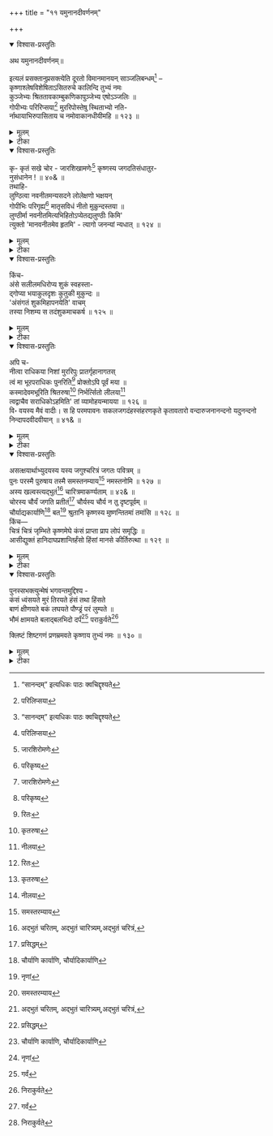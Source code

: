+++
title = "११ यमुनानदीवर्णनम्"

+++

<details open><summary>विश्वास-प्रस्तुतिः</summary>

अथ यमुनानदीवर्णनम्॥

इत्यलं प्रसक्तानुप्रसक्त्येति दूरतो विमानमानयन् साञ्जलिबन्धम्[^154] –   
कृष्णाश्लेषविशेषिताऽसितरुचे कालिन्दि तुभ्यं नमः   
कुञ्जेभ्यः श्रिततावकाम्बुकणिकापुञ्जेभ्य एषोऽञ्जलिः ॥   
गोपीभ्यः परिरिप्सया[^155] मुररिपोस्तेषु स्थिताभ्यो नति-   
र्नाथायाभिरुपासिताय च नमोवाकानधीयीमहि ॥ १२३ ॥

[^154]:
     “सानन्दम्” इत्यधिकः पाठः क्वचिद्दृश्यते


[^155]:
     परिलिप्सया
</details>

<details><summary>मूलम्</summary>

अथ यमुनानदीवर्णनम्॥

इत्यलं प्रसक्तानुप्रसक्त्येति दूरतो विमानमानयन् साञ्जलिबन्धम्[^154] –   
कृष्णाश्लेषविशेषिताऽसितरुचे कालिन्दि तुभ्यं नमः   
कुञ्जेभ्यः श्रिततावकाम्बुकणिकापुञ्जेभ्य एषोऽञ्जलिः ॥   
गोपीभ्यः परिरिप्सया[^155] मुररिपोस्तेषु स्थिताभ्यो नति-   
र्नाथायाभिरुपासिताय च नमोवाकानधीयीमहि ॥ १२३ ॥

[^154]:
     “सानन्दम्” इत्यधिकः पाठः क्वचिद्दृश्यते


[^155]:
     परिलिप्सया
</details>

<details><summary>टीका</summary>

अथ यमुनावर्णनमाक्षिपति - इतीति । इत्येवमुक्त्वा प्रसक्तस्य प्रकृतस्य गुर्जर- देशवर्णनस्य अनुप्रसक्त्या तत्रत्यपुरुषाणामुत्तमाधमत्वनिरूपणेन, अलं पर्याप्तं इत्युक्त्वा दूरतो दूरं विमानमानयन् अञ्जलिबन्धेन करसंपुटेन सहितं यथा तथा प्राहेति ।

कृष्णेति । हे कालिन्दि यमुने श्रीकृष्णाष्टनायिकानामन्यतमे च कृष्णस्य य आश्लेषः जलविहाररूप: आलिङ्गनं च तेन विशेषिता वर्द्धिता कृष्णवर्णा असिता रुक् कान्तिर्यस्यास्तस्यै तुभ्यं नमः । तथा श्रिताः संलग्नाः तव इमे तावकास्त्वदीया इत्यर्थः । युष्मच्छब्दात् " तस्येदम्" इत्यर्थेऽणि “तवक - ममकावेकवचने" इति तवकादेशः । अम्बुकणिकानां जलकणानां पुञ्जा राशयो येषु तेभ्यः कुञ्जेभ्यः लतागृहेम्यः “निकुञ्ज - कुञ्जौ वा क्लीबे लतादिपिहितोदरे " इत्यमरः । एषः मया क्रियमाणः अञ्जलिः नमस्काररूपः, अस्तु इति शेषः । अपि च मुरस्य मुरनामकदैत्यस्य रिपोः शत्रोः श्रीकृष्णस्य परिरिप्सया आलिङ्गनेच्छया, परिपूर्वकाद्रभेः सन्नन्तादकारप्रत्ययः । “सनि मी मा घुरभ - लभ" इत्यादिना इसादेशः । तेषु कुञ्जेषु स्थिताभ्यः गोपीभ्यः नतिर्नमस्कारः । किंच आभिर्गोपस्त्रीभिः उपासिताय पूजिताय नाथाय श्रीकृष्णाय नमोवाकान् नमस्कारोक्तीः अधीयीमहि पुनः पुनरुच्चारयामः 'इङ् अध्ययने' इत्यस्मादधिपूर्वात् विधिलिङयुत्तमपुरुषबहुवचनम् ॥ १२३ ॥
</details>

<details open><summary>विश्वास-प्रस्तुतिः</summary>

कृ- कृतं सखे चोर - जारशिखामणेः[^156] कृष्णस्य जगदतिसंधातुर-   
नुसंधानेन ! ॥ ४०& ॥   
तथाहि-   
लुण्ठित्वा नवनीतमन्यसदने लोलेक्षणो भक्षयन्   
गोपीभिः परिगृह्य[^157] मातृसविधं नीतो मुकुन्दस्तया ॥   
लुण्ठीर्मा नवनीतमित्यभिहितोऽप्येतद्यलुण्ठीः किमि'   
त्युक्तो 'मानवनीतमेव हृतमि' - त्यागो जनन्यां न्यधात् ॥ १२४ ॥

[^156]:
     जारशिरोमणेः


[^157]:
     परिकृष्य
</details>

<details><summary>मूलम्</summary>

कृ- कृतं सखे चोर - जारशिखामणेः[^156] कृष्णस्य जगदतिसंधातुर-   
नुसंधानेन ! ॥ ४०& ॥   
तथाहि-   
लुण्ठित्वा नवनीतमन्यसदने लोलेक्षणो भक्षयन्   
गोपीभिः परिगृह्य[^157] मातृसविधं नीतो मुकुन्दस्तया ॥   
लुण्ठीर्मा नवनीतमित्यभिहितोऽप्येतद्यलुण्ठीः किमि'   
त्युक्तो 'मानवनीतमेव हृतमि' - त्यागो जनन्यां न्यधात् ॥ १२४ ॥

[^156]:
     जारशिरोमणेः


[^157]:
     परिकृष्य
</details>

<details><summary>टीका</summary>

कृतमिति । हे सखे विश्वावसो, चोर-जारशिखामणेः चोराणां जाराणां चाग्रेसरस्येत्यर्थः । अत एव जगतः तत्स्थलोकस्य अतिसंधातुर्वञ्चयितुः । यद्वा जगतः अति अत्यन्तं संधानं उत्पत्तिः पालनं च अतिसंधानं लयश्च तत्त्रितयकर्तुः, अनुसंधानेन संस्तवनेन कृतं अलं पर्याप्तमित्यर्थः । पक्षे कृतं त्वयैतच्छोभनं कृतमिति वार्थः । "कृतं युगेऽलमर्थे स्याद्विहिते हिंसिते त्रिषु" इति मेदिनीकोशात् कृतमित्यस्यालमर्थत्वात् ॥ ४०& ॥

तथेति । चोर-जारशिखामणित्वमेवोपपादयति-

लुण्ठित्वेति । अयं मुकुन्दः श्रीकृष्णः अन्यसदने परकीयगृहे, नवनीतं लुण्ठित्वा चोरयित्वा अत एव लोले चौर्यभयाच्चञ्चले ईक्षणे नयने यस्य तथाभूतः सन् भक्षयन् खादन्, अत एव च गोपीभिर्गोपस्त्रीभिः परिगृह्य कृष्णागमाप्रतीक्षया गूढं स्थित्वा नवनीतचौर्यसमये धृत्वेत्यर्थः । मातुर्यशोदायाः सविधं समीपं “समीपे निकटा- सन्न-संनिकृष्ट-सनीडवत् । सदेशाभ्याश - सविध" इत्यमरः । नीतः प्रापितः । तदेति शेषः । तया यशोदया 'नवनीतं मा लुण्ठीः मा चोरय,' इति पूर्वमिति शेषः । अभिहितः उक्तोऽपि, एतन्नवनीतं किं कुतो व्यलुण्ठी: अचूचुरः ?' इत्युक्तप्रकारेण उक्तः मात्रा पृष्टः सन् 'मानवनीतमेव हृतं न तु नवनीतम्' नवनीतस्य मनुष्यकर्तृत्वादिति भावः । इत्युक्तप्रकारेण, आगोऽपराधं “आगोऽपराधं मन्तुश्च” इत्यमरः । जनन्यां मातरि यशोदायामेव न्यधात् स्थापितवान् । दधातेर्लुङि - "गा- ति-स्था-घु - " इति सिचो लुक् । श्लेषालंकारः ॥ १२४ ॥ [ अम्ब, त्वमेव अवदः खलु, “अलुण्ठीः मानवनीतम्” इति. तथैव अहमकरवम् । मम को दोषः?” इति कृष्णः वदति? पाठशोधकस्य टिप्पणी]
</details>

<details open><summary>विश्वास-प्रस्तुतिः</summary>

किंच-   
अंसे सलीलमधिरोप्य शुकं स्वहस्ता-   
द्गोप्या भयाकुलदृशः कुतुकी मुकुन्दः ॥   
'अंसंगतं शुकमिहापनयेति' वाचम्   
तस्या निशम्य स तदंशुकमाचकर्ष ॥ १२५ ॥
</details>

<details><summary>मूलम्</summary>

किंच-   
अंसे सलीलमधिरोप्य शुकं स्वहस्ता-   
द्गोप्या भयाकुलदृशः कुतुकी मुकुन्दः ॥   
'अंसंगतं शुकमिहापनयेति' वाचम्   
तस्या निशम्य स तदंशुकमाचकर्ष ॥ १२५ ॥
</details>

<details><summary>टीका</summary>

अंसे इति । किंच अयं मुकुन्दः श्रीकृष्णः कुतकी कौतुकयुक्तः सन् भयेन कृष्णभीत्या आकुले दृशौ यस्यास्तस्याः कस्याश्चित् गोप्याः अंसे स्कन्धे “स्कन्धो भुजशिरोंऽसो स्त्री" इत्यमरः । लीलया क्रीडया सहितं सलीलं यथा स्यात्तथा स्वहस्तान्निजकरेण शुकं कीरं अधिरोप्य स्थापयित्वा पुन: ' अंसं स्कन्धं गतं शुकं पक्षे 'अं' इत्यक्षरेण संगतं शुकं = अंशुक वस्त्रं च इह सांप्रतं अपनय दूरीकुरु' इति तस्या गोप्याः वाचं निशम्य श्रुत्वा तस्याः गोप्याः अंशुकं वस्त्रं, आचकर्ष अपहृतवान् ॥। १२५ ॥
</details>

<details open><summary>विश्वास-प्रस्तुतिः</summary>

अपि च-   
नीत्वा राधिकया निशां मुररिपुः प्रातर्गृहानागतस्   
 त्वं मा भूरपराधिकः पुनरिति[^158] प्रोक्तोऽपि पूर्वं मया ॥   
 कस्मादेवमभूरिति श्रितरुषा[^159] निर्भर्त्सितो लीलया[^160]   
 त्वद्वाचैव सराधिकोऽहमिति' तां व्यामोहयन्मायया ॥ १२६ ॥   
 वि॰ वयस्य मैवं वादीः। स हि परमपावनः सकलजगदंहस्संहरणकृते कृतावतारो वन्दारुजनानन्दनो यदुनन्दनो निन्दापदवीदवीयान् ॥ ४१& ॥

[^158]:
     रितः


[^159]:
     कृतरुषा


[^160]:
     नीलया
</details>

<details><summary>मूलम्</summary>

अपि च-   
नीत्वा राधिकया निशां मुररिपुः प्रातर्गृहानागतस्   
 त्वं मा भूरपराधिकः पुनरिति[^158] प्रोक्तोऽपि पूर्वं मया ॥   
 कस्मादेवमभूरिति श्रितरुषा[^159] निर्भर्त्सितो लीलया[^160]   
 त्वद्वाचैव सराधिकोऽहमिति' तां व्यामोहयन्मायया ॥ १२६ ॥   
 वि॰ वयस्य मैवं वादीः। स हि परमपावनः सकलजगदंहस्संहरणकृते कृतावतारो वन्दारुजनानन्दनो यदुनन्दनो निन्दापदवीदवीयान् ॥ ४१& ॥

[^158]:
     रितः


[^159]:
     कृतरुषा


[^160]:
     नीलया
</details>

<details><summary>टीका</summary>

नीत्वेति । अपि च राधिकया सह निशां रात्रिं नीत्वा निशावसानपर्यन्तं तामुपभुज्येत्यर्थः । मुररिपुः श्रीकृष्णोऽयं प्रातः प्रातःकाले, गृहान् स्वगृहं "गृहाः पुंसि च भूम्न्येव निकाय्य-निलयालयाः" इत्यमरात् गृहशब्दस्य पुंस्त्वं नित्यं बहुवचनत्वं च । आगतः प्राप्तः सन् श्रिता प्राप्ता रुट् क्रोधो यस्यास्तया यशोदयेति शेषः । त्वं अपराधः परगृहगमनादिरूपोऽस्यास्तीति अपराधी स एवापराधिकः अपराधकर्तेति यावत् । अपगता राधिका यस्मात्तथाभूतश्च मा भूः इति एवं पूर्व मया प्रोक्तोऽपि, कथितोपि, पुनः एवमपराधिकः कस्मात् कारणात् अभूः जातोसि ?' इति लीलया बहिः क्रोधप्रदर्शनेऽपि मनसि पुत्रवात्सल्यरूपया । करणे तृतीया । निर्भत्सितः सक्रोधमधिक्षिप्तोऽपि, 'भो मातः । त्वद्वाचैव 'अपराधिको मा भूः' इति तव वाण्यैव अहं सराधिकः राधया सहितः जातः' इति तां मातरं यशोदां मायया तदुक्तार्थापह्नव रूपया, अघटितघटनापटीयस्या वा व्यामोहयत् मोहितवान् । अत्र 'लुण्ठित्वा नव- नीत--' इत्यादिश्लोकत्रयेऽपि एकस्यैव वाक्यस्य श्लेषेणान्यार्थकरणादभङ्गश्लेषवक्रोक्तिरलंकारः । तदुक्तम् — “ यदुक्तमन्यथा वाक्यमन्यथान्येन योज्यते । श्लेषेण काक्वा वा ज्ञेया सा वक्रोक्तिस्तथा द्विधा " इति ॥ १२६ ॥

एवं कृशानूक्तं दूषणं श्रुत्वा निर्विण्णो विश्वावसुराह - वयस्येति । हे वयस्य कृशानो एवं 'लुण्ठित्वा नवनीत-' इत्यादिप्रकारं दूषणं मा वादी: नोच्चारय । हि यस्मात् कारणात् परमपावनः अत्यन्तपवित्र:, अत एव सकलजगतः अंहसां पापानां संहरणकृते विनाशार्थे, कृतः धृतः अवतारो येन सः वन्दारून् स्तोतॄन् नमस्कर्तृन् वा 'वदि अभिवादन - स्तुत्योः' इत्यस्मात् " शू- वन्द्योरारुः" इति आरुप्रत्ययः । ‘वन्दारुरभिवादके' इत्यमरश्च । जनानानन्दयतीति तथाभूतः सः यदुनन्दनः श्रीकृष्णः, निन्दापदव्याः निन्दारूपमार्गस्य दवीयान् दूरे वर्तमानः अस्तीति शेषः । दवीयानित्यत्र दूरशब्दादीयसुनि " स्थूल - दूर - युव-ह्रस्व -" इत्यादिना रकारलोपः । 'दू' इत्यस्य गुणादेशश्च ॥ ४१& ॥
</details>

<details open><summary>विश्वास-प्रस्तुतिः</summary>

असत्क्षयार्थाभ्युदयस्य यस्य जगुश्चरित्रं जगतः पवित्रम् ॥   
पुनः परस्मै पुरुषाय तस्मै समस्तनम्याय[^161] नमस्तनोमि ॥ १२७ ॥   
अस्य खल्वस्त्यद्भुतं[^162] चारित्रमाकर्ण्यताम् ॥ ४२& ॥   
चोरस्य चौर्यं जगति प्रतीतं[^163] चौर्यस्य चौर्य न तु दृष्टपूर्वम् ॥   
चौर्याद्यकार्याणि[^164] बत[^165] श्रुतानि कृष्णस्य मुष्णन्तितमां तमांसि ॥ १२८ ॥   
किंच—   
चित्रं चित्रं जृम्भिते कृष्णमेघे कंसं प्राप्ता प्राप लोपं समृद्धिः ॥   
आसीद्युक्तं हानिदाघप्रशान्तिर्हंसो हिंसां मानसे कीर्तिरुत्था ॥ १२९ ॥

[^161]:
     समस्तरम्याय


[^162]:
    अद्भुतं चरितम्, अद्भुतं चारित्र्यम्,अद्भुतं चरित्रं,


[^163]:
     प्रसिद्धम्


[^164]:
     चौर्याणि कार्याणि, चौर्यादिकार्याणि


[^165]:
     नृणां
</details>

<details><summary>मूलम्</summary>

असत्क्षयार्थाभ्युदयस्य यस्य जगुश्चरित्रं जगतः पवित्रम् ॥   
पुनः परस्मै पुरुषाय तस्मै समस्तनम्याय[^161] नमस्तनोमि ॥ १२७ ॥   
अस्य खल्वस्त्यद्भुतं[^162] चारित्रमाकर्ण्यताम् ॥ ४२& ॥   
चोरस्य चौर्यं जगति प्रतीतं[^163] चौर्यस्य चौर्य न तु दृष्टपूर्वम् ॥   
चौर्याद्यकार्याणि[^164] बत[^165] श्रुतानि कृष्णस्य मुष्णन्तितमां तमांसि ॥ १२८ ॥   
किंच—   
चित्रं चित्रं जृम्भिते कृष्णमेघे कंसं प्राप्ता प्राप लोपं समृद्धिः ॥   
आसीद्युक्तं हानिदाघप्रशान्तिर्हंसो हिंसां मानसे कीर्तिरुत्था ॥ १२९ ॥

[^161]:
     समस्तरम्याय


[^162]:
    अद्भुतं चरितम्, अद्भुतं चारित्र्यम्,अद्भुतं चरित्रं,


[^163]:
     प्रसिद्धम्


[^164]:
     चौर्याणि कार्याणि, चौर्यादिकार्याणि


[^165]:
     नृणां
</details>

<details><summary>टीका</summary>

निन्दापदवीदवीयस्त्वमेवोपपादयति- असदिति । असतां पापानां दैत्यादीनां क्षयो नाश एवार्थो मुख्यं प्रयोजनं यस्य तादृशः अभ्युदय उत्पत्तिर्यस्य तथाभूतस्य यस्य श्रीकृष्णस्य जगतः पवित्रं पावित्र्यावहं चरित्रं कंसवधादिरूपं न तु त्वदुपपादितं चौर्यादिरूपमेव, जगुः गायन्ति स्म । ज्ञानिन इति शेषः । तस्मै परस्मै देहेन्द्रियादिसंघात् परस्मै पुरुषाय, अत एव समस्तानां सकललोकानां नम्याय नमस्कर्तुं योग्याय, पुनः नमः नमस्कारं तनोमि करोमि ॥ १२७ ॥

अस्येति । अस्य श्रीकृष्णस्य अत्यद्भुतमतीवाश्चर्यजनकं चारित्रमाकर्ण्यतां श्रूयतां

खलु ॥ ४२& ॥

अत्यद्भुतत्वमेव विवृणोति — चोरस्येति । चोरस्य, कर्तरि षष्ठी । चोरकर्तृकमित्यर्थः । चौर्यकर्म जगति प्रतीतमनुभूतं प्रसिद्धं वा । परंतु चौर्यस्य अत्रापि पूर्ववदेव षष्ठी । चौर्ये चोरकर्म तु, दृष्टपूर्वं पूर्वं दृष्टं न । इदमुपलक्षणम् । तेन श्रुतपूर्वमपि नेत्यर्थः । परं च कृष्णस्य चौर्यं नवनीतादेः आद्यं प्रधानं येषु तानि कार्याणि गोवर्धनोद्धरणादीनि श्रुतानि आकर्णितानि सन्ति, तमांसि पापानि मुष्णन्तितमामतिशयेन चोरयन्ति । अत्रातिशयार्थे तमप् । ततश्च " किमेत्तिङव्यय - " इत्यादिना आमुः । बतेत्याश्चर्ये ॥ १२८ ॥

चित्रमिति । कृष्ण एव मेघस्तस्मिन् पक्षे कृष्णे नीलवर्णे मेघे इति च, जृम्भिते उत्पन्ने सति, हानिदस्य लोकविनाशकरस्य अघनाम्नो दैत्यस्य प्रशान्तिर्नाशः, पक्षे 'हा' इत्यानन्दे । निदाघस्य ग्रीष्मऋतोश्च शान्तिः प्रशमः " ग्रीष्म उष्मकः । निदाघ उष्णोपगमः” इत्यमरः । आसीत् । तथा हंसो बकासुरः पक्षे हंसः पक्षी च, हिंसां नाशं धातूनामनेकार्थत्वात्, मानसे मानससरोवरे हिंसां गतिं च प्राप्तः । हंसानां वर्षाकाले मानससरोवरगमनं प्रसिद्धम् । अत्र मुद्रितपुस्तकटीकायां 'वार्षिकावसरस्य हंसहिंसाकारणत्वं प्रसिद्धम्' इति सिद्धान्तितं दृश्यते, परं तत्प्रमादविलसितम् । अत एव तस्यैव पुस्तकस्य टिप्पणीकारेण 'हंसास्तावन्मानसे सरसि निवसन्ति, तत्रान्यर्तुषु हिमबाहुल्यात् हिमस्य च हंसानां रोगहेतुत्वात् अष्टौ मासानन्यत्रोषित्वा वर्षागमे हंसा मानसं गच्छन्ति, तस्माद्वर्षाकालस्य हंसहिंसाकारणत्वं न, प्रत्युत बलपुष्ट्यादिहेतुत्वमेव ' इति प्राचीनसत्कविप्रसिद्धिपुरस्कारेण तत्खण्डितं तदेव युक्तमिति कोविदा अवगच्छन्तु । कीर्तिर्यशः पङ्कश्च“कीर्तिर्यशसि कर्दमे " इति विश्वः । उत्था उत्पन्ना इति यत् तत्, सर्वं युक्तं, परं च कंसं कंसनामकमसुरं, पक्षे कं उदकं प्रति “कं वारिणि च मूर्ध- नि” इत्यमरः । प्राप्ता उत्पन्ना पक्षे संप्राप्तेति छेदः । समृद्धिः लोपं विनाशं प्राप, यद्वा कृष्णरूपे मेघे उदिते कं पुरुषं प्राप्ता समृद्धिर्लोपं प्राप इति काकुः । अपि तु कस्यापि समृद्धिः लोपं न प्रापेत्यर्थः । एतदेव चित्रं चित्रं परममाश्चर्यमित्यर्थः । अत्र श्लोकद्वयेऽपि विरोधालंकारः । अत्र तु श्लेषानुगत इति विशेषः ॥ १२९ ॥
</details>

<details open><summary>विश्वास-प्रस्तुतिः</summary>

पुनस्सभक्त्युन्मेषं भगवन्तमुद्दिश्य -   
कंसं ध्वंसयते मुरं तिरयते हंसं तथा हिंसते   
बाणं क्षीणयते बकं लघयते पौण्ड्रं परं लुम्पते ॥   
भौमं क्षामयते बलाद्बलभिदो दर्पं[^166] पराकुर्वते[^167]

[^166]:
     गर्वं


क्लिष्टं शिष्टगणं प्रणम्रमवते कृष्णाय तुभ्यं नमः ॥ १३० ॥

[^167]:
     निराकुर्वते
</details>

<details><summary>मूलम्</summary>

पुनस्सभक्त्युन्मेषं भगवन्तमुद्दिश्य -   
कंसं ध्वंसयते मुरं तिरयते हंसं तथा हिंसते   
बाणं क्षीणयते बकं लघयते पौण्ड्रं परं लुम्पते ॥   
भौमं क्षामयते बलाद्बलभिदो दर्पं[^166] पराकुर्वते[^167]

[^166]:
     गर्वं


क्लिष्टं शिष्टगणं प्रणम्रमवते कृष्णाय तुभ्यं नमः ॥ १३० ॥

[^167]:
     निराकुर्वते
</details>

<details><summary>टीका</summary>

पुनरिति । पुनः भक्त्युन्मेषेण भक्तिविकासेन सहितं यथा तथा भगवन्तं श्रीकृष्णं उद्दिश्य, आहेति शेषः ।

कंसमिति । कंसमेतदाख्यदैत्यं ध्वंसयते सिंहासनादधो निपात्य मारयते, चतुर्थ्यन्तमेतत् । एवमग्रेऽप्यूह्यम् । मुरं दैत्यं च तिरयते तिरोहितमदृश्यं कुर्वते, तथा हंसमसुरं हिंसते नाशयते, बाणं बाणासुरं क्षीणयते अष्टनवत्यधिकनवशतभुजच्छेदनेन क्षीणशरीरं कुर्वते, न तु विनाशयते इत्यर्थः । तस्य प्रह्लादान्वयजत्वात् । तदन्वयस्य च भगवतोऽवध्यवरप्राप्तत्वात् । तथा बकं दैत्यं लघयते लघूकुर्वते विनाशयते इत्यर्थः । पौण्ड्रं परं शत्रुभूतं लुम्पते हन्त्रे, भूमेरपत्यं भौमस्तमसुरं क्षामयते तद्वधकर्त्रे इत्यर्थः । तथा बलभिदिन्द्रस्तस्य दर्पं गर्वं, बलात् हठात् पराकुर्वते निवारयित्रे । अपि च क्लिष्टं दैत्यत्रासात् संसारक्लेशाद्वा त्रस्तं शिष्टगणं सज्जनसमूहं, अत एव प्रकर्षेण नम्रं शरणागतं अवते रक्षते, तुभ्यं कृष्णाय नमः अस्तु ॥१३०॥
</details>



